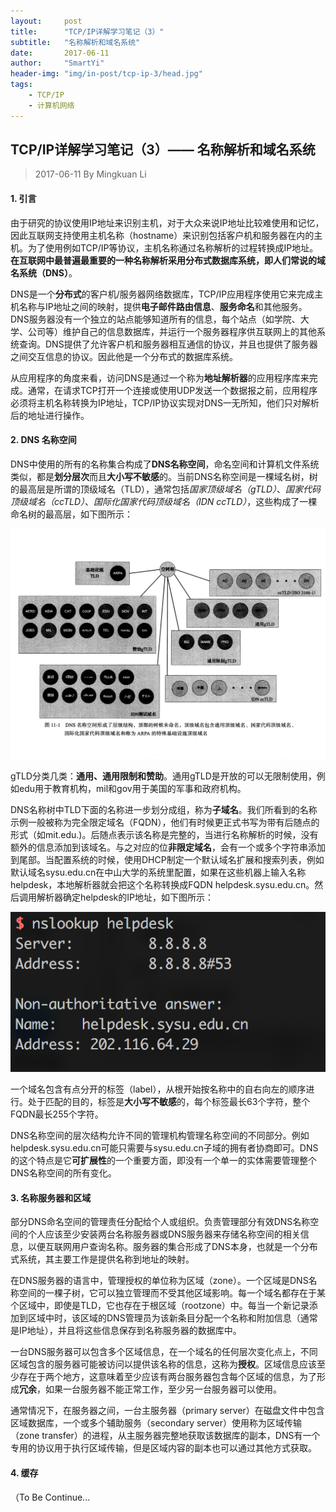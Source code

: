 ```yaml
---
layout:     post
title:      "TCP/IP详解学习笔记（3）"
subtitle:   "名称解析和域名系统"
date:       2017-06-11
author:     "SmartYi"
header-img: "img/in-post/tcp-ip-3/head.jpg"
tags:
    - TCP/IP
    - 计算机网络
---
```



## TCP/IP详解学习笔记（3）—— 名称解析和域名系统

> 2017-06-11 By Mingkuan Li

#### 1. 引言

由于研究的协议使用IP地址来识别主机，对于大众来说IP地址比较难使用和记忆，因此互联网支持使用主机名称（hostname）来识别包括客户机和服务器在内的主机。为了使用例如TCP/IP等协议，主机名称通过名称解析的过程转换成IP地址。**在互联网中最普遍最重要的一种名称解析采用分布式数据库系统，即人们常说的域名系统（DNS）**。

DNS是一个**分布式**的客户机/服务器网络数据库，TCP/IP应用程序使用它来完成主机名称与IP地址之间的映射，提供**电子邮件路由信息**、**服务命名**和其他服务。DNS服务器没有一个独立的站点能够知道所有的信息，每个站点（如学院、大学、公司等）维护自己的信息数据库，并运行一个服务器程序供互联网上的其他系统查询。DNS提供了允许客户机和服务器相互通信的协议，并且也提供了服务器之间交互信息的协议。因此他是一个分布式的数据库系统。

从应用程序的角度来看，访问DNS是通过一个称为**地址解析器**的应用程序库来完成。通常，在请求TCP打开一个连接或使用UDP发送一个数据报之前，应用程序必须将主机名称转换为IP地址，TCP/IP协议实现对DNS一无所知，他们只对解析后的地址进行操作。


#### 2. DNS 名称空间

DNS中使用的所有的名称集合构成了**DNS名称空间**，命名空间和计算机文件系统类似，都是**划分层次**而且**大小写不敏感**的。当前DNS名称空间是一棵域名树，树的最高层是所谓的顶级域名（TLD），通常包括*国家顶级域名（gTLD）*、*国家代码顶级域名（ccTLD）*、*国际化国家代码顶级域名（IDN ccTLD）*，这些构成了一棵命名树的最高层，如下图所示：

![DNS命名树的顶层结构](/img/in-post/tcp-ip-3/1.png)

gTLD分类几类：**通用、通用限制和赞助**。通用gTLD是开放的可以无限制使用，例如edu用于教育机构，mil和gov用于美国的军事和政府机构。

DNS名称树中TLD下面的名称进一步划分成组，称为**子域名**。我们所看到的名称示例一般被称为完全限定域名（FQDN），他们有时候更正式书写为带有后随点的形式（如mit.edu.)。后随点表示该名称是完整的，当进行名称解析的时候，没有额外的信息添加到该域名。与之对应的位**非限定域名**，会有一个或多个字符串添加到尾部。当配置系统的时候，使用DHCP制定一个默认域名扩展和搜索列表，例如默认域名sysu.edu.cn在中山大学的系统里配置，如果在这些机器上输入名称helpdesk，本地解析器就会把这个名称转换成FQDN helpdesk.sysu.edu.cn。然后调用解析器确定helpdesk的IP地址，如下图所示：

![默认地址](/img/in-post/tcp-ip-3/2.png)

一个域名包含有点分开的标签（label），从根开始按名称中的自右向左的顺序进行。处于匹配的目的，标签是**大小写不敏感**的，每个标签最长63个字符，整个FQDN最长255个字符。

DNS名称空间的层次结构允许不同的管理机构管理名称空间的不同部分。例如helpdesk.sysu.edu.cn可能只需要与sysu.edu.cn子域的拥有者协商即可。DNS的这个特点是它**可扩展性**的一个重要方面，即没有一个单一的实体需要管理整个DNS名称空间的所有变化。

#### 3. 名称服务器和区域

部分DNS命名空间的管理责任分配给个人或组织。负责管理部分有效DNS名称空间的个人应该至少安装两台名称服务器或DNS服务器来存储名称空间的相关信息，以便互联网用户查询名称。服务器的集合形成了DNS本身，也就是一个分布式系统，其主要工作是提供名称到地址的映射。

在DNS服务器的语言中，管理授权的单位称为区域（zone）。一个区域是DNS名称空间的一棵子树，它可以独立管理而不受其他区域影响。每一个域名都存在于某个区域中，即使是TLD，它也存在于根区域（rootzone）中。每当一个新记录添加到区域中时，该区域的DNS管理员为该新条目分配一个名称和附加信息（通常是IP地址），并且将这些信息保存到名称服务器的数据库中。

一台DNS服务器可以包含多个区域信息，在一个域名的任何层次变化点上，不同区域包含的服务器可能被访问以提供该名称的信息，这称为**授权**。区域信息应该至少存在于两个地方，这意味着至少应该有两台服务器包含每个区域的信息，为了形成**冗余**，如果一台服务器不能正常工作，至少另一台服务器可以使用。

通常情况下，在服务器之间，一台主服务器（primary server）在磁盘文件中包含区域数据库，一个或多个辅助服务（secondary server）使用称为区域传输（zone transfer）的进程，从主服务器完整地获取该数据库的副本，DNS有一个专用的协议用于执行区域传输，但是区域内容的副本也可以通过其他方式获取。

#### 4. 缓存

（To Be Continue...

